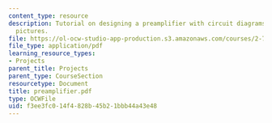 ```yaml
---
content_type: resource
description: Tutorial on designing a preamplifier with circuit diagrams and sample
  pictures.
file: https://ol-ocw-studio-app-production.s3.amazonaws.com/courses/2-76-multi-scale-system-design-fall-2004/f3ee3fc014f4828b45b21bbb44a43e48_preamplifier.pdf
file_type: application/pdf
learning_resource_types:
- Projects
parent_title: Projects
parent_type: CourseSection
resourcetype: Document
title: preamplifier.pdf
type: OCWFile
uid: f3ee3fc0-14f4-828b-45b2-1bbb44a43e48
---
```


